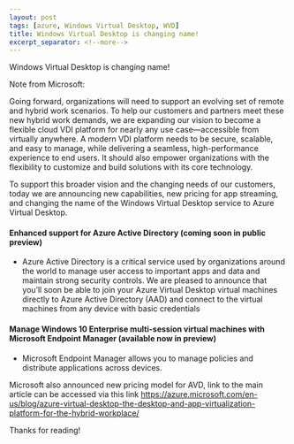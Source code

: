 ```yaml
---
layout: post
tags: [azure, Windows Virtual Desktop, WVD]
title: Windows Virtual Desktop is changing name!
excerpt_separator: <!--more-->
---
```

Windows Virtual Desktop is changing name! 


<!--more-->
Note from Microsoft: 

Going forward, organizations will need to support an evolving set of remote and hybrid work scenarios. To help our customers and partners meet these new hybrid work demands, we are expanding our vision to become a flexible cloud VDI platform for nearly any use case—accessible from virtually anywhere. A modern VDI platform needs to be secure, scalable, and easy to manage, while delivering a seamless, high-performance experience to end users. It should also empower organizations with the flexibility to customize and build solutions with its core technology.

To support this broader vision and the changing needs of our customers, today we are announcing new capabilities, new pricing for app streaming, and changing the name of the Windows Virtual Desktop service to Azure Virtual Desktop.

#### Enhanced support for Azure Active Directory (coming soon in public preview) ####

+ Azure Active Directory is a critical service used by organizations around the world to manage user access to important apps and data and maintain strong security controls. We are pleased to announce that you’ll soon be able to join your Azure Virtual Desktop virtual machines directly to Azure Active Directory (AAD) and connect to the virtual machines from any device with basic credentials

#### Manage Windows 10 Enterprise multi-session virtual machines with Microsoft Endpoint Manager (available now in preview) ####

+ Microsoft Endpoint Manager allows you to manage policies and distribute applications across devices.

Microsoft also announced new pricing model for AVD, link to the main article can be accessed via this link https://azure.microsoft.com/en-us/blog/azure-virtual-desktop-the-desktop-and-app-virtualization-platform-for-the-hybrid-workplace/

Thanks for reading!
